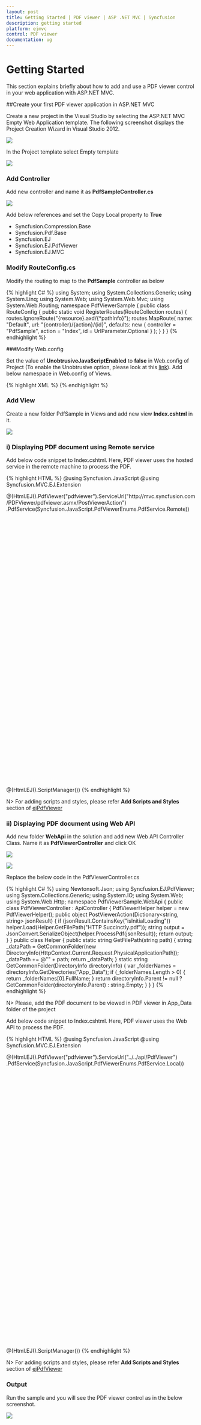 ```yaml
---
layout: post
title: Getting Started | PDF viewer | ASP .NET MVC | Syncfusion
description: getting started
platform: ejmvc
control: PDF viewer
documentation: ug
---
```



# Getting Started

This section explains briefly about how to add and use a PDF viewer control in your web application with ASP.NET MVC.

##Create your first PDF viewer application in ASP.NET MVC

Create a new project in the Visual Studio by selecting the ASP.NET MVC Empty Web Application template. The following screenshot displays the Project Creation Wizard in Visual Studio 2012.

![](GettingStarted_images/GettingStarted_img1.jpeg)

In the Project template select Empty template

![](GettingStarted_images/GettingStarted_img2.jpeg)

### Add Controller

Add new controller and name it as **PdfSampleController.cs**

![](GettingStarted_images/GettingStarted_img3.jpeg)

Add below references and set the Copy Local property to **True**

* Syncfusion.Compression.Base
* Syncfusion.Pdf.Base
* Syncfusion.EJ
* Syncfusion.EJ.PdfViewer
* Syncfusion.EJ.MVC

### Modify RouteConfig.cs

Modify the routing to map to the **PdfSample** controller as below

{% highlight C# %}
using System;
using System.Collections.Generic;
using System.Linq;
using System.Web;
using System.Web.Mvc;
using System.Web.Routing;
namespace PdfViewerSample
{
    public class RouteConfig
    {
        public static void RegisterRoutes(RouteCollection routes)
        {
            routes.IgnoreRoute("{resource}.axd/{*pathInfo}");
            routes.MapRoute(
                name: "Default",
                url: "{controller}/{action}/{id}",
                defaults: new { controller = "PdfSample", action = "Index", id = UrlParameter.Optional }
            );
        }
    }
}
{% endhighlight %}

###Modify Web.config

Set the value of **UnobtrusiveJavaScriptEnabled** to **false** in Web.config of Project (To enable the Unobtrusive option, please look at this [link](http://help.syncfusion.com/aspnetmvc/getting-started#to-enable-unobtrusive-option-in-your-application)).
Add below namespace in Web.config of Views.

{% highlight XML %}
<add namespace="Syncfusion.EJ"/>
<add namespace="Syncfusion.MVC.EJ"/>
{% endhighlight %}

### Add View

Create a new folder PdfSample in Views and add new view **Index.cshtml** in it.

![](GettingStarted_images/GettingStarted_img4.jpeg)

### i) Displaying PDF document using Remote service

Add below code snippet to Index.cshtml. Here, PDF viewer uses the hosted service in the remote machine to process the PDF.

{% highlight HTML %}
@using Syncfusion.JavaScript
@using Syncfusion.MVC.EJ.Extension
<!DOCTYPE html>
<html>
<head>
    <meta name="viewport" content="width=device-width" />
    <title>PDF viewer</title>
    <link href="~/assets/css/web/default-theme/ej.web.all.min.css" rel="stylesheet" />
    <script src="~/assets/external/jquery-2.1.4.min.js"></script>
    <script src="~/assets/external/jquery.validate.min.js"></script>
    <script src="~/assets/scripts/web/ej.web.all.min.js"></script>
</head>
<body>
    <div>
        <div style="width:100%;height:780px;">
@(Html.EJ().PdfViewer("pdfviewer").ServiceUrl("http://mvc.syncfusion.com/PDFViewer/pdfviewer.asmx/PostViewerAction")
            .PdfService(Syncfusion.JavaScript.PdfViewerEnums.PdfService.Remote))
        </div>
    </div>
    @(Html.EJ().ScriptManager())
</body>
</html>
{% endhighlight %}

N> For adding scripts and styles, please refer **Add Scripts and Styles** section of [ejPdfViewer](http://help.syncfusion.com/js/pdfviewer/getting-started)

### ii) Displaying PDF document using Web API

Add new folder **WebApi** in the solution and add new Web API Controller Class. Name it as **PdfViewerController** and click OK

![](GettingStarted_images/GettingStarted_img5.jpeg)

![](GettingStarted_images/GettingStarted_img6.jpeg)

Replace the below code in the PdfViewerController.cs

{% highlight C# %}
using Newtonsoft.Json;
using Syncfusion.EJ.PdfViewer;
using System.Collections.Generic;
using System.IO;
using System.Web;
using System.Web.Http;
namespace PdfViewerSample.WebApi
{
    public class PdfViewerController : ApiController
    {
        PdfViewerHelper helper = new PdfViewerHelper();
        public object PostViewerAction(Dictionary<string, string> jsonResult)
        {
            if (jsonResult.ContainsKey("isInitialLoading"))
                helper.Load(Helper.GetFilePath("HTTP Succinctly.pdf"));
            string output = JsonConvert.SerializeObject(helper.ProcessPdf(jsonResult));
            return output;
        }
    }
    public class Helper
    {
        public static string GetFilePath(string path)
        {
            string _dataPath = GetCommonFolder(new DirectoryInfo(HttpContext.Current.Request.PhysicalApplicationPath));
            _dataPath += @"\" + path;
            return _dataPath;
        }
        static string GetCommonFolder(DirectoryInfo directoryInfo)
        {
            var _folderNames = directoryInfo.GetDirectories("App_Data");
            if (_folderNames.Length > 0)
            {
                return _folderNames[0].FullName;
            }
            return directoryInfo.Parent != null ? GetCommonFolder(directoryInfo.Parent) : string.Empty;
        }
    }
}
{% endhighlight %}

N> Please, add the PDF document to be viewed in PDF viewer in App_Data folder of the project

Add below code snippet to Index.cshtml. Here, PDF viewer uses the Web API to process the PDF.

{% highlight HTML %}
@using Syncfusion.JavaScript
@using Syncfusion.MVC.EJ.Extension
<!DOCTYPE html>
<html>
<head>
    <meta name="viewport" content="width=device-width" />
    <title>PDF viewer</title>
    <link href="~/assets/css/web/default-theme/ej.web.all.min.css" rel="stylesheet" />
    <script src="~/assets/external/jquery-2.1.4.min.js"></script>
    <script src="~/assets/external/jquery.validate.min.js"></script>
    <script src="~/assets/scripts/web/ej.web.all.min.js"></script>
</head>
<body>
    <div>
        <div style="width:100%;height:780px;">
            @(Html.EJ().PdfViewer("pdfviewer").ServiceUrl("../../api/PdfViewer")
            .PdfService(Syncfusion.JavaScript.PdfViewerEnums.PdfService.Local))
        </div>
    </div>
    @(Html.EJ().ScriptManager())
</body>
</html>
{% endhighlight %}

N> For adding scripts and styles, please refer **Add Scripts and Styles** section of [ejPdfViewer](http://help.syncfusion.com/js/pdfviewer/getting-started)

### Output

Run the sample and you will see the PDF viewer control as in the below screenshot.

![](GettingStarted_images/GettingStarted_img7.jpeg)

